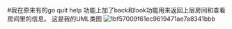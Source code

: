 #我在原来有的go quit help 功能上加了back和look功能用来返回上层房间和查看房间里的信息。
这是我的UML类图
![1bf57009f61ec9619471ae7a8341bbb](https://user-images.githubusercontent.com/105481140/209948635-333c1579-7053-49b4-8ae0-5726f7801b10.png)
